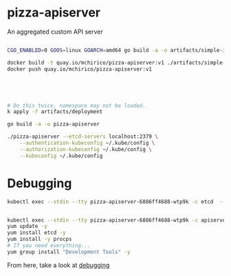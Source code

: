 # pizza-apiserver
An aggregated custom API server



```bash

CGO_ENABLED=0 GOOS=linux GOARCH=amd64 go build -a -o artifacts/simple-image/pizza-apiserver

docker build -t quay.io/mchirico/pizza-apiserver:v1 ./artifacts/simple-image
docker push quay.io/mchirico/pizza-apiserver:v1





# Do this twice, namespace may not be loaded.
k apply -f artifacts/deployment

```



```bash
go build -a -o pizza-apiserver

./pizza-apiserver --etcd-servers localhost:2379 \
    --authentication-kubeconfig ~/.kube/config \
    --authorization-kubeconfig ~/.kube/config \
    --kubeconfig ~/.kube/config

```

# Debugging

```bash
kubectl exec --stdin --tty pizza-apiserver-6886ff4688-wtp9k -c etcd  -- /bin/sh


kubectl exec --stdin --tty pizza-apiserver-6886ff4688-wtp9k -c apiserver  -- /bin/bash
yum update -y
yum install etcd -y
yum install -y procps
# If you need everything...
yum group install "Development Tools" -y


```

From here, take a look at [debugging](https://github.com/mchirico/pizza-apiserver/issues/1)


